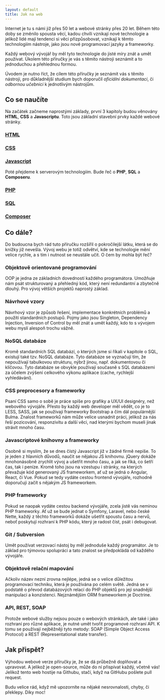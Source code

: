 ```yaml
---
layout: default
title: Jak na web
---
```


Internet je tu s námi již přes 50 let a webové stránky přes 20 let. Během této doby se změnilo spousta věcí, kadou chvíli vznikají nové technologie a jelikož lidé mají tendenci si věci přizpůsobovat, 
vznikají k těmto technologiím nástroje, jako jsou nové programovací jazyky a frameworky.

Každý webový vývojář by měl tyto technologie do jisté míry znát a umět používat. Úkolem této příručky je vás s těmito nástroji seznámit a to jednoduchou a přehlednou formou. 

Úvodem je nutno říct, že cílem této příručky je seznámit vás s těmito nástroji, pro důkladnější studium bych doporučil _oficiální dokumentaci_, či _odbornou učebnici_ k jednotlivým nástrojům.

## Co se naučíte

Na začátek začneme naprostými základy, první 3 kapitoly budou věnovány **HTML**, **CSS** a **Javascriptu**. Toto jsou základní stavební prvky každé webové stránky.

### [HTML](/html.html)

### [CSS](/css.html)

### [Javascript](/javascript.html)


Poté přejdeme k serverovým technologiím. Bude řeč o **PHP**, **SQL** a **Composeru**.

### [PHP](/php.html)

### [SQL](/sql.html)

### [Composer](/composer.html)

## Co dále?

Do budoucna bych rád tuto příručku rozšířil o pokročilejší látku, která se do knížky již nevešla. Vývoj webu je totiž odvětví, kde se technologie mění velice rychle, a s tím i nutnost se neustále učit. O čem by mohla být řeč?

### Objektově orientované programování
OOP je jedna ze základních dovedností každého programátora. Umožňuje nám psát strukturovaný a přehledný kód, který není redundantní a zbytečně dlouhý. Pro vývoj větších projektů naprostý základ.

### Návrhové vzory
Návrhový vzor je způsob řešení, implementace konkrétních problémů a použití standardních postupů. Pojmy jako jsou Singleton, Dependency Injection, Inversion of Control by měl znát a umět každý, kdo to  s vývojem webu myslí alespoň trochu vážně.

### NoSQL databáze
Kromě standardních SQL databází, o kterých jsme si říkali v kapitole o SQL, existují také tzv. NoSQL databáze. Tyto databáze se vyznačují tím, že nepoužívají tabulkovou strukturu, nýbrž jinou, např. dokumentovou či klíčovou.
Tyto databáze se obvykle používají současně s SQL databázemi za účelem zvýšení celkového výkonu aplikace (cache, rychlejší vyhledávání).

### CSS preprocesory a frameworky
Psaní CSS samo o sobě je práce spíše pro grafiky a UX/UI designéry, než webového vývojáře. Přesto by každý web developer měl vědět, co je to LESS, SASS, jak se používají frameworky Bootstrap a čím dál populárnější Bulma.
Znalost frameworků nám může velice usnadnit práci, jelikož za nás řeší pozicování, responzivitu a další věci, nad kterými bychom museli jinak strávit mnoho času.

### Javascriptové knihovny a frameworky
Osobně si myslím, že se dnes čístý Javascript již v žádné firmě nepíše. To je jeden z hlavních důvodů, naučit se nějakou JS knihovnu. jQuery dokáže mnohonásobně zrychlit vývoj a ušetřit mnoho času, a jak se říká, co šetří čas, tak i peníze.
Kromě toho jsou na vzestupu i stránky, na kterých převažuje kód generovaný JS frameworkem, ať už se jedná o Angular, React, či Vue. Pokud se tedy vydáte cestou frontend vývojáře, rozhodně doporučuji začít s nějakým JS frameworkem.

### PHP frameworky
Pokud se naopak vydáte cestou backend vývojáře, zcela jistě vás neminou PHP frameworky. Ať už se bude jednat o Symfony, Laravel, nebo české Nette, každý z těchto frameworků dokáže ušetřit spoustu času a nervů, neboť poskytují rozhraní k PHP kódu, který je radost číst, psát i debugovat.

### Git / Subversion
Umět používat verzovací nástoj by měl jednoduše každý programátor. Je to základ pro týmovou spolupráci a tato znalost se předpokládá od každého vývojáře.

### Objektově relační mapování
Ačkoliv název nezní zrovna nejlépe, jedná se o velice důležitou programovací techniku, která je používána po celém světě. Jedná se v podstatě o převod databázových relací do PHP objektů pro její snadnější manipulaci a konzistenci. Nejznámějším ORM frameworkem je Doctrine.

### API, REST, SOAP
Protože webové služby nejsou pouze o webových stránkách, ale také i jako rozhraní pro různé aplikace, je nutné umět tvořit programové rozhraní API. K tomu se používají nejběžněji tyto metody: SOAP (Simple Object Access Protocol) a REST (Representational state transfer).

## Jak přispět?
Výhodou webové verze příručky je, že se dá průbežně doplňovat a upravovat. A jelikož je open-source, může do ní přispívat každý, včetně vás! Jelikož tento web hostije na Githubu, stačí, když na GitHubu pošlete pull request.

Budu velice rád, když mě upozorníte na nějaké nesrovnalosti, chyby, či překlepy. Díky moc!